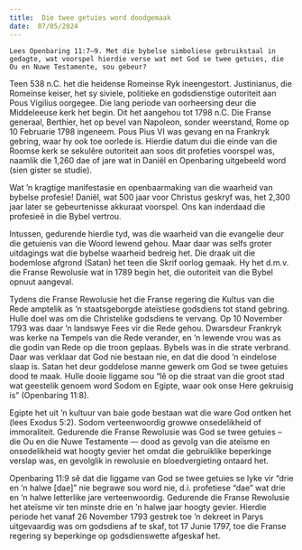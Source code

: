 ```yaml
---
title:  Die twee getuies word doodgemaak
date:  07/05/2024
---
```


`Lees Openbaring 11:7–9. Met die bybelse simboliese gebruikstaal in gedagte, wat voorspel hierdie verse wat met God se twee getuies, die Ou en Nuwe Testamente, sou gebeur?`

Teen 538 n.C. het die heidense Romeinse Ryk ineengestort. Justinianus, die Romeinse keiser, het sy siviele, politieke en godsdienstige outoriteit aan Pous Vigilius oorgegee. Die lang periode van oorheersing deur die Middeleeuse kerk het begin. Dit het aangehou tot 1798 n.C. Die Franse generaal, Berthier, het op bevel van Napoleon, sonder weerstand, Rome op 10 Februarie 1798 ingeneem. Pous Pius VI was gevang en na Frankryk gebring, waar hy ook toe oorlede is. Hierdie datum dui die einde van die Roomse kerk se sekulêre outoriteit aan soos dit profeties voorspel was, naamlik die 1,260 dae of jare wat in Daniël en Openbaring uitgebeeld word (sien gister se studie).

Wat ’n kragtige manifestasie en openbaarmaking van die waarheid van bybelse profesie! Daniël, wat 500 jaar voor Christus geskryf was, het 2,300 jaar later se gebeurtenisse akkuraat voorspel. Ons kan inderdaad die profesieë in die Bybel vertrou.

Intussen, gedurende hierdie tyd, was die waarheid van die evangelie deur die getuienis van die Woord lewend gehou. Maar daar was selfs groter uitdagings wat die bybelse waarheid bedreig het. Die draak uit die bodemlose afgrond (Satan) het teen die Skrif oorlog gemaak. Hy het d.m.v. die Franse Rewolusie wat in 1789 begin het, die outoriteit van die Bybel opnuut aangeval.

Tydens die Franse Rewolusie het die Franse regering die Kultus van die Rede amptelik as ’n staatsgeborgde ateïstiese godsdiens tot stand gebring. Hulle doel was om die Christelike godsdiens te vervang. Op 10 November 1793 was daar ’n landswye Fees vir die Rede gehou. Dwarsdeur Frankryk was kerke na Tempels van die Rede verander, en ’n lewende vrou was as die godin van Rede op die troon geplaas. Bybels was in die strate verbrand. Daar was verklaar dat God nie bestaan nie, en dat die dood ’n eindelose slaap is. Satan het deur goddelose manne gewerk om God se twee getuies dood te maak. Hulle dooie liggame sou “lê op die straat van die groot stad wat geestelik genoem word Sodom en Egipte, waar ook onse Here gekruisig is” (Openbaring 11:8).

Egipte het uit ’n kultuur van baie gode bestaan wat die ware God ontken het (lees Exodus 5:2). Sodom verteenwoordig growwe onsedelikheid of immoraliteit. Gedurende die Franse Rewolusie was God se twee getuies – die Ou en die Nuwe Testamente — dood as gevolg van die ateïsme en onsedelikheid wat hoogty gevier het omdat die gebruiklike beperkinge verslap was, en gevolglik in rewolusie en bloedvergieting ontaard het.

Openbaring 11:9 sê dat die liggame van God se twee getuies se lyke vir “drie en ’n halwe [dae]” nie begrawe sou word nie, d.i. profetiese “dae” wat drie en ’n halwe letterlike jare verteenwoordig. Gedurende die Franse Rewolusie het ateïsme vir ten minste drie en ’n halwe jaar hoogty gevier.  Hierdie periode het vanaf 26 November 1793 gestrek toe ’n dekreet in Parys uitgevaardig was om godsdiens af te skaf, tot 17 Junie 1797, toe die Franse regering sy beperkinge op godsdienswette afgeskaf het.
